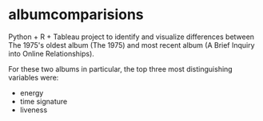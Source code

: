 # albumcomparisions
Python + R + Tableau project to identify and visualize differences between The 1975's oldest album (The 1975) and most recent album (A Brief Inquiry into Online Relationships).

For these two albums in particular, the top three most distinguishing variables were:
  - energy
  - time signature
  - liveness
